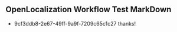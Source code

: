 ## OpenLocalization Workflow Test MarkDown
* 9cf3ddb8-2e67-49ff-9a9f-7209c65c1c27 thanks!

<!--HONumber=Jul16_HO2-->


